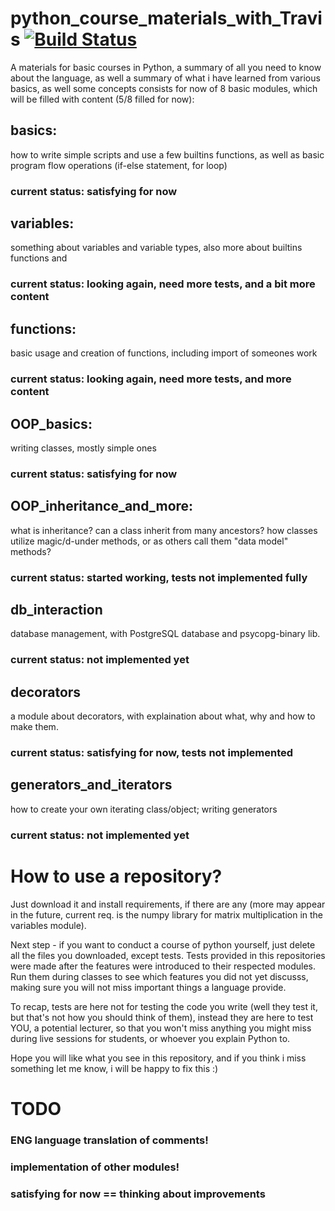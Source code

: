 # python_course_materials_with_Travis [![Build Status](https://travis-ci.org/Neuroszima/python_course_materials_with_Travis.png?branch=master)](https://travis-ci.org/Neuroszima/python_course_materials_with_Travis)

A materials for basic courses in Python, a summary of all you need to know about the language, as well a summary of what i have learned from various  basics, as well some concepts 
consists for now of 8 basic modules, which will be filled with content (5/8 filled for now):

## basics: 
  how to write simple scripts and use a few builtins functions, as well as basic program flow operations (if-else statement, for loop)
  ### current status: satisfying for now

## variables:
  something about variables and variable types, also more about builtins functions and 
  ### current status: looking again, need more tests, and a bit more content
  
## functions:
  basic usage and creation of functions, including import of someones work
  ### current status: looking again, need more tests, and more content
  
## OOP_basics:
  writing classes, mostly simple ones
  ### current status: satisfying for now
  
## OOP_inheritance_and_more:
  what is inheritance? can a class inherit from many ancestors?
  how classes utilize magic/d-under methods, or as others call them "data model" methods?
  ### current status: started working, tests not implemented fully
  
## db_interaction
  database management, with PostgreSQL database and psycopg-binary lib.
  ### current status: not implemented yet
  
## decorators
  a module about decorators, with explaination about what, why and how to make them.
  ### current status: satisfying for now, tests not implemented
  
## generators_and_iterators
  how to create your own iterating class/object; writing generators
  ### current status: not implemented yet
  
  
# How to use a repository?

Just download it and install requirements, if there are any (more may appear in the future, current req. 
is the numpy library for matrix multiplication in the variables module).

Next step - if you want to conduct a course of python yourself, just delete all the files you downloaded, except tests. 
Tests provided in this repositories were made after the features were introduced to their respected modules. 
Run them during classes to see which features you did not yet discusss, 
making sure you will not miss important things a language provide. 

To recap, tests are here not for testing the code you write (well they test it, but that's not how you should think of them), 
instead they are here to test YOU, a potential lecturer, 
so that you won't miss anything you might miss during live sessions for students, or whoever you explain Python to.

Hope you will like what you see in this repository, and if you think i miss something let me know, 
i will be happy to fix this :)

# TODO

### ENG language translation of comments!
### implementation of other modules!
### satisfying for now == thinking about improvements
